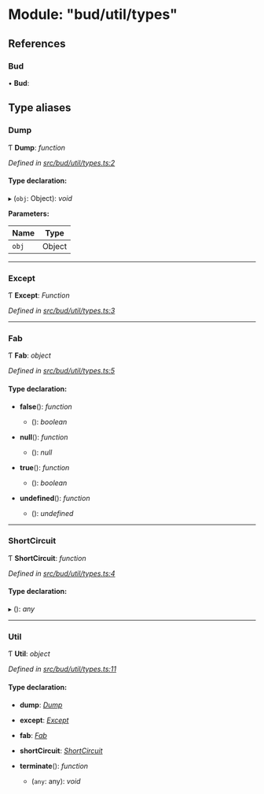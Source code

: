 # Module: "bud/util/types"

## References

###  Bud

• **Bud**:

## Type aliases

###  Dump

Ƭ **Dump**: *function*

*Defined in [src/bud/util/types.ts:2](https://github.com/roots/bud-support/blob/bd00b72/src/bud/util/types.ts#L2)*

#### Type declaration:

▸ (`obj`: Object): *void*

**Parameters:**

Name | Type |
------ | ------ |
`obj` | Object |

___

###  Except

Ƭ **Except**: *Function*

*Defined in [src/bud/util/types.ts:3](https://github.com/roots/bud-support/blob/bd00b72/src/bud/util/types.ts#L3)*

___

###  Fab

Ƭ **Fab**: *object*

*Defined in [src/bud/util/types.ts:5](https://github.com/roots/bud-support/blob/bd00b72/src/bud/util/types.ts#L5)*

#### Type declaration:

* **false**(): *function*

  * (): *boolean*

* **null**(): *function*

  * (): *null*

* **true**(): *function*

  * (): *boolean*

* **undefined**(): *function*

  * (): *undefined*

___

###  ShortCircuit

Ƭ **ShortCircuit**: *function*

*Defined in [src/bud/util/types.ts:4](https://github.com/roots/bud-support/blob/bd00b72/src/bud/util/types.ts#L4)*

#### Type declaration:

▸ (): *any*

___

###  Util

Ƭ **Util**: *object*

*Defined in [src/bud/util/types.ts:11](https://github.com/roots/bud-support/blob/bd00b72/src/bud/util/types.ts#L11)*

#### Type declaration:

* **dump**: *[Dump](_bud_util_types_.md#dump)*

* **except**: *[Except](_bud_util_types_.md#except)*

* **fab**: *[Fab](_bud_util_types_.md#fab)*

* **shortCircuit**: *[ShortCircuit](_bud_util_types_.md#shortcircuit)*

* **terminate**(): *function*

  * (`any`: any): *void*
